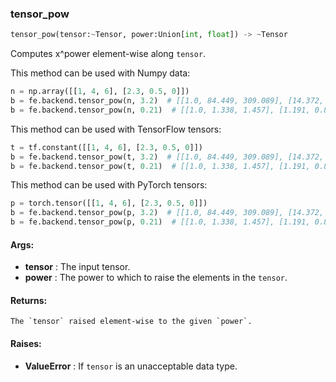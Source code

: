 

### tensor_pow
```python
tensor_pow(tensor:~Tensor, power:Union[int, float]) -> ~Tensor
```
Computes x^power element-wise along `tensor`.

This method can be used with Numpy data:
```python
n = np.array([[1, 4, 6], [2.3, 0.5, 0]])
b = fe.backend.tensor_pow(n, 3.2)  # [[1.0, 84.449, 309.089], [14.372, 0.109, 0]]
b = fe.backend.tensor_pow(n, 0.21)  # [[1.0, 1.338, 1.457], [1.191, 0.865, 0]]
```

This method can be used with TensorFlow tensors:
```python
t = tf.constant([[1, 4, 6], [2.3, 0.5, 0]])
b = fe.backend.tensor_pow(t, 3.2)  # [[1.0, 84.449, 309.089], [14.372, 0.109, 0]]
b = fe.backend.tensor_pow(t, 0.21)  # [[1.0, 1.338, 1.457], [1.191, 0.865, 0]]
```

This method can be used with PyTorch tensors:
```python
p = torch.tensor([[1, 4, 6], [2.3, 0.5, 0]])
b = fe.backend.tensor_pow(p, 3.2)  # [[1.0, 84.449, 309.089], [14.372, 0.109, 0]]
b = fe.backend.tensor_pow(p, 0.21)  # [[1.0, 1.338, 1.457], [1.191, 0.865, 0]]
```


#### Args:

* **tensor** :  The input tensor.
* **power** :  The power to which to raise the elements in the `tensor`.

#### Returns:
    The `tensor` raised element-wise to the given `power`.

#### Raises:

* **ValueError** :  If `tensor` is an unacceptable data type.